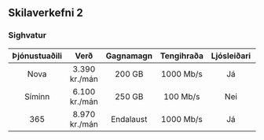 ## Skilaverkefni 2
### Sighvatur

| Þjónustuaðili  | Verð  | Gagnamagn | Tengihraða | Ljósleiðari | ADSL |  SDSL  | Ljósnet |
|:--------------:|:-----:|:---------:|:----------:|:-----------:|:----:|:----:|:----:|
|Nova| 3.390 kr./mán |  200 GB | 1000 Mb/s | Já |Nei |Nei|Nei|
| Síminn |   6.100 kr./mán   |   250 GB |100 Mb/s|Nei|Nei|Nei|Já|
| 365 | 8.970 kr./mán |   Endalaust |1000 Mb/s|Já|Nei|Nei|Nei|
